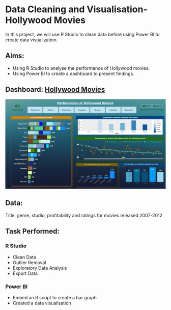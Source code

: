 # Data Cleaning and Visualisation- Hollywood Movies 
In this project, we will use R Studio to clean data before using Power BI to create data visualization.

## Aims:
+ Using R Studio to analyse the performance of Hollywood movies.
+ Using Power BI to create a dashboard to present findings.

## Dashboard: [Hollywood Movies](https://github.com/CynthiaHN/HollywoodMovies-RStudio-PowerBI/blob/main/Hollywood%20Movie%20Dashboard.pbix)
![Hollywood Movies](https://github.com/CynthiaHN/HollywoodMovies-RStudio-PowerBI/blob/main/Hollywood_dashboard%20(screenshot).png?raw=true)

## Data:
Title, genre, studio, profitability and ratings for movies released 2007-2012

## Task Performed:
### R Studio 
+ Clean Data
+ Outlier Removal  
+ Exploratory Data Analysis
+ Export Data

### Power BI
+ Embed an R script to create a bar graph
+ Created a data visualisation 

